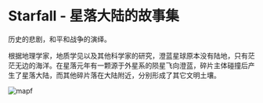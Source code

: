 # Starfall - 星落大陆的故事集

历史的悲剧，和平和战争的演绎。

根据地理学家，地质学见以及其他科学家的研究，澄蓝星球原本没有陆地，只有茫茫无边的海洋。在星落元年有一颗源于外星系的陨星飞向澄蓝，碎片主体碰撞后产生了星落大陆，而其他碎片落在大陆附近，分别形成了其它文明土壤。

![mapf](https://user-images.githubusercontent.com/68500948/234456270-ae4f4987-c198-4a67-a069-e07072e9c2e3.jpg)

